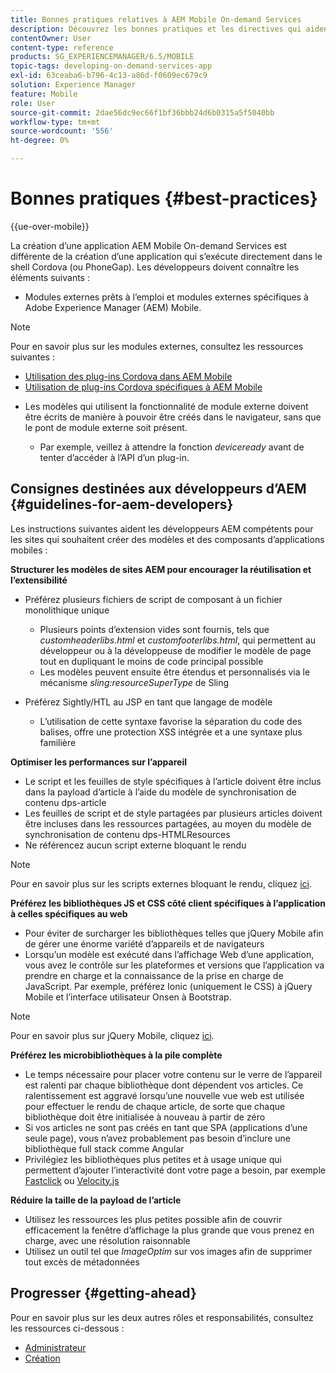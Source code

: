 ```yaml
---
title: Bonnes pratiques relatives à AEM Mobile On-demand Services
description: Découvrez les bonnes pratiques et les directives qui aident les développeurs Adobe Experience Manager (AEM) compétents pour les sites qui souhaitent créer des modèles et des composants d’applications mobiles.
contentOwner: User
content-type: reference
products: SG_EXPERIENCEMANAGER/6.5/MOBILE
topic-tags: developing-on-demand-services-app
exl-id: 63ceaba6-b796-4c13-a86d-f0609ec679c9
solution: Experience Manager
feature: Mobile
role: User
source-git-commit: 2dae56dc9ec66f1bf36bbb24d6b0315a5f5040bb
workflow-type: tm+mt
source-wordcount: '556'
ht-degree: 0%

---
```


# Bonnes pratiques {#best-practices}

{{ue-over-mobile}}

La création d’une application AEM Mobile On-demand Services est différente de la création d’une application qui s’exécute directement dans le shell Cordova (ou PhoneGap). Les développeurs doivent connaître les éléments suivants :

* Modules externes prêts à l’emploi et modules externes spécifiques à Adobe Experience Manager (AEM) Mobile.

>[!NOTE]
>
>Pour en savoir plus sur les modules externes, consultez les ressources suivantes :
>
>* [Utilisation des plug-ins Cordova dans AEM Mobile](https://helpx.adobe.com/fr/digital-publishing-solution/help/cordova-api.html)
>* [Utilisation de plug-ins Cordova spécifiques à AEM Mobile](https://helpx.adobe.com/fr/digital-publishing-solution/help/app-runtime-api.html)
>

* Les modèles qui utilisent la fonctionnalité de module externe doivent être écrits de manière à pouvoir être créés dans le navigateur, sans que le pont de module externe soit présent.

   * Par exemple, veillez à attendre la fonction *deviceready* avant de tenter d’accéder à l’API d’un plug-in.

## Consignes destinées aux développeurs d’AEM {#guidelines-for-aem-developers}

Les instructions suivantes aident les développeurs AEM compétents pour les sites qui souhaitent créer des modèles et des composants d’applications mobiles :

**Structurer les modèles de sites AEM pour encourager la réutilisation et l’extensibilité**

* Préférez plusieurs fichiers de script de composant à un fichier monolithique unique

   * Plusieurs points d’extension vides sont fournis, tels que *customheaderlibs.html* et *customfooterlibs.html*, qui permettent au développeur ou à la développeuse de modifier le modèle de page tout en dupliquant le moins de code principal possible
   * Les modèles peuvent ensuite être étendus et personnalisés via le mécanisme *sling:resourceSuperType* de Sling

* Préférez Sightly/HTL au JSP en tant que langage de modèle

   * L’utilisation de cette syntaxe favorise la séparation du code des balises, offre une protection XSS intégrée et a une syntaxe plus familière

**Optimiser les performances sur l’appareil**

* Le script et les feuilles de style spécifiques à l’article doivent être inclus dans la payload d’article à l’aide du modèle de synchronisation de contenu dps-article
* Les feuilles de script et de style partagées par plusieurs articles doivent être incluses dans les ressources partagées, au moyen du modèle de synchronisation de contenu dps-HTMLResources
* Ne référencez aucun script externe bloquant le rendu

>[!NOTE]
>
>Pour en savoir plus sur les scripts externes bloquant le rendu, cliquez [ici](https://developers.google.com/speed/docs/insights/BlockingJS).

**Préférez les bibliothèques JS et CSS côté client spécifiques à l’application à celles spécifiques au web**

* Pour éviter de surcharger les bibliothèques telles que jQuery Mobile afin de gérer une énorme variété d’appareils et de navigateurs
* Lorsqu’un modèle est exécuté dans l’affichage Web d’une application, vous avez le contrôle sur les plateformes et versions que l’application va prendre en charge et la connaissance de la prise en charge de JavaScript. Par exemple, préférez Ionic (uniquement le CSS) à jQuery Mobile et l’interface utilisateur Onsen à Bootstrap.

>[!NOTE]
>
>Pour en savoir plus sur jQuery Mobile, cliquez [ici](https://jquerymobile.com/browser-support/1.4/).

**Préférez les microbibliothèques à la pile complète**

* Le temps nécessaire pour placer votre contenu sur le verre de l’appareil est ralenti par chaque bibliothèque dont dépendent vos articles. Ce ralentissement est aggravé lorsqu’une nouvelle vue web est utilisée pour effectuer le rendu de chaque article, de sorte que chaque bibliothèque doit être initialisée à nouveau à partir de zéro
* Si vos articles ne sont pas créés en tant que SPA (applications d’une seule page), vous n’avez probablement pas besoin d’inclure une bibliothèque full stack comme Angular
* Privilégiez les bibliothèques plus petites et à usage unique qui permettent d’ajouter l’interactivité dont votre page a besoin, par exemple [Fastclick](https://github.com/ftlabs/fastclick) ou [Velocity.js](https://velocityjs.org)

**Réduire la taille de la payload de l’article**

* Utilisez les ressources les plus petites possible afin de couvrir efficacement la fenêtre d’affichage la plus grande que vous prenez en charge, avec une résolution raisonnable
* Utilisez un outil tel que *ImageOptim* sur vos images afin de supprimer tout excès de métadonnées

## Progresser {#getting-ahead}

Pour en savoir plus sur les deux autres rôles et responsabilités, consultez les ressources ci-dessous :

* [Administrateur](/help/mobile/aem-mobile.md)
* [Création](/help/mobile/aem-mobile-on-demand.md)
